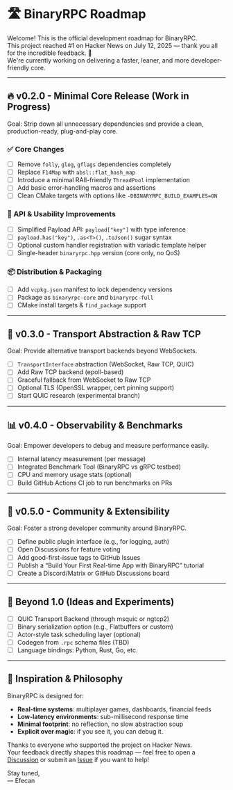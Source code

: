 # 🛣️ BinaryRPC Roadmap

Welcome! This is the official development roadmap for BinaryRPC.  
This project reached #1 on Hacker News on July 12, 2025 — thank you all for the incredible feedback. 🙏  
We're currently working on delivering a faster, leaner, and more developer-friendly core.

---

## 🔥 v0.2.0 - Minimal Core Release (Work in Progress)

Goal: Strip down all unnecessary dependencies and provide a clean, production-ready, plug-and-play core.

### ✅ Core Changes
- [ ] Remove `folly`, `glog`, `gflags` dependencies completely
- [ ] Replace `F14Map` with `absl::flat_hash_map`
- [ ] Introduce a minimal RAII-friendly `ThreadPool` implementation
- [ ] Add basic error-handling macros and assertions
- [ ] Clean CMake targets with options like `-DBINARYRPC_BUILD_EXAMPLES=ON`

### 🚧 API & Usability Improvements
- [ ] Simplified Payload API: `payload["key"]` with type inference
- [ ] `payload.has("key")`, `.as<T>()`, `.toJson()` sugar syntax
- [ ] Optional custom handler registration with variadic template helper
- [ ] Single-header `binaryrpc.hpp` version (core only, no QoS)

### 📦 Distribution & Packaging
- [ ] Add `vcpkg.json` manifest to lock dependency versions
- [ ] Package as `binaryrpc-core` and `binaryrpc-full`
- [ ] CMake install targets & `find_package` support

---

## 🎯 v0.3.0 - Transport Abstraction & Raw TCP

Goal: Provide alternative transport backends beyond WebSockets.

- [ ] `TransportInterface` abstraction (WebSocket, Raw TCP, QUIC)
- [ ] Add Raw TCP backend (epoll-based)
- [ ] Graceful fallback from WebSocket to Raw TCP
- [ ] Optional TLS (OpenSSL wrapper, cert pinning support)
- [ ] Start QUIC research (experimental branch)

---

## 📊 v0.4.0 - Observability & Benchmarks

Goal: Empower developers to debug and measure performance easily.

- [ ] Internal latency measurement (per message)
- [ ] Integrated Benchmark Tool (BinaryRPC vs gRPC testbed)
- [ ] CPU and memory usage stats (optional)
- [ ] Build GitHub Actions CI job to run benchmarks on PRs

---

## 🤝 v0.5.0 - Community & Extensibility

Goal: Foster a strong developer community around BinaryRPC.

- [ ] Define public plugin interface (e.g., for logging, auth)
- [ ] Open Discussions for feature voting
- [ ] Add good-first-issue tags to GitHub Issues
- [ ] Publish a “Build Your First Real-time App with BinaryRPC” tutorial
- [ ] Create a Discord/Matrix or GitHub Discussions board

---

## 🌌 Beyond 1.0 (Ideas and Experiments)

- [ ] QUIC Transport Backend (through msquic or ngtcp2)
- [ ] Binary serialization option (e.g., Flatbuffers or custom)
- [ ] Actor-style task scheduling layer (optional)
- [ ] Codegen from `.rpc` schema files (TBD)
- [ ] Language bindings: Python, Rust, Go, etc.

---

## 🧠 Inspiration & Philosophy

BinaryRPC is designed for:
- **Real-time systems**: multiplayer games, dashboards, financial feeds
- **Low-latency environments**: sub-millisecond response time
- **Minimal footprint**: no reflection, no slow abstraction soup
- **Explicit over magic**: if you see it, you can debug it.

Thanks to everyone who supported the project on Hacker News.  
Your feedback directly shapes this roadmap — feel free to open a [Discussion](https://github.com/efecan0/binaryrpc-framework/discussions) or submit an [Issue](https://github.com/efecan0/binaryrpc-framework/issues) if you want to help!

Stay tuned,  
— Efecan
